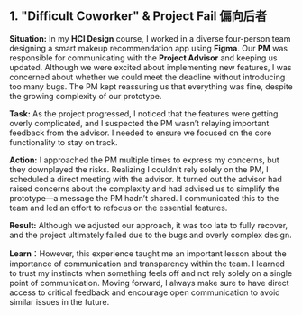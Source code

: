 ## 1. "Difficult Coworker" & Project Fail 偏向后者

**Situation:** In my **HCI Design** course, I worked in a diverse four-person team designing a smart makeup recommendation app using **Figma**. Our **PM** was responsible for communicating with the **Project Advisor** and keeping us updated. Although we were excited about implementing new features, I was concerned about whether we could meet the deadline without introducing too many bugs. The PM kept reassuring us that everything was fine, despite the growing complexity of our prototype.

**Task:** As the project progressed, I noticed that the features were getting overly complicated, and I suspected the PM wasn’t relaying important feedback from the advisor. I needed to ensure we focused on the core functionality to stay on track.

**Action:** I approached the PM multiple times to express my concerns, but they downplayed the risks. Realizing I couldn’t rely solely on the PM, I scheduled a direct meeting with the advisor. It turned out the advisor had raised concerns about the complexity and had advised us to simplify the prototype—a message the PM hadn’t shared. I communicated this to the team and led an effort to refocus on the essential features.

**Result:** Although we adjusted our approach, it was too late to fully recover, and the project ultimately failed due to the bugs and overly complex design. 

**Learn**：However, this experience taught me an important lesson about the importance of communication and transparency within the team. I learned to trust my instincts when something feels off and not rely solely on a single point of communication. Moving forward, I always make sure to have direct access to critical feedback and encourage open communication to avoid similar issues in the future.